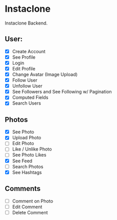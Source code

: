 # Instaclone

Instaclone Backend.

## User:

- [x] Create Account
- [x] See Profile
- [x] Login
- [x] Edit Profile
- [x] Change Avatar (Image Upload)
- [x] Follow User
- [x] Unfollow User
- [x] See Followers and See Following w/ Pagination
- [x] Computed Fields
- [x] Search Users

## Photos

- [x] See Photo
- [x] Upload Photo
- [ ] Edit Photo
- [ ] Like / Unlike Photo
- [ ] See Photo Likes
- [x] See Feed
- [ ] Search Photos
- [x] See Hashtags

## Comments

- [ ] Comment on Photo
- [ ] Edit Comment
- [ ] Delete Comment